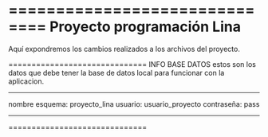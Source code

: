 
==============================
  Proyecto programación Lina 
==============================

 Aquí expondremos los cambios
 realizados a los archivos
 del proyecto.

==============================
	   INFO BASE DATOS
estos son los datos que debe
tener la base de datos local
para funcionar con la 
aplicacion.
______________________________
nombre esquema: proyecto_lina
usuario: usuario_proyecto
contraseña: pass
______________________________
==============================